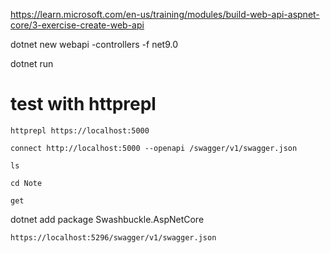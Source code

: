 https://learn.microsoft.com/en-us/training/modules/build-web-api-aspnet-core/3-exercise-create-web-api

dotnet new webapi -controllers -f net9.0


dotnet run


# test with httprepl

```
httprepl https://localhost:5000

connect http://localhost:5000 --openapi /swagger/v1/swagger.json

ls

cd Note

get
```



dotnet add package Swashbuckle.AspNetCore

```
https://localhost:5296/swagger/v1/swagger.json
```

